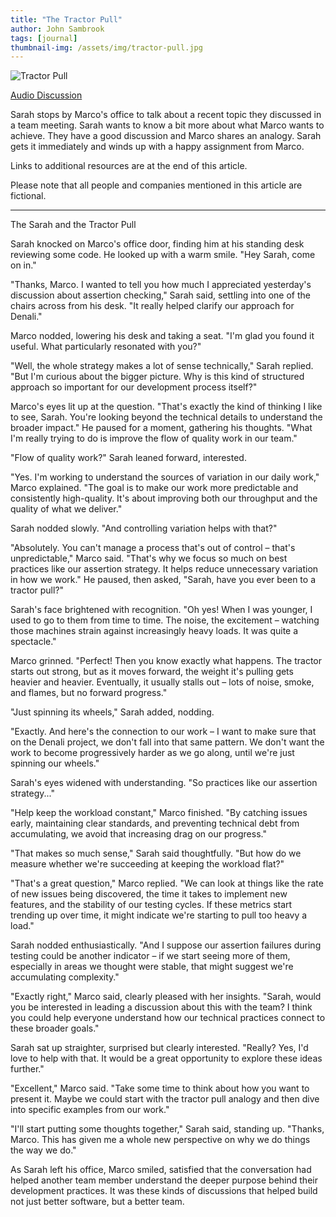 ```yaml
---
title: "The Tractor Pull"
author: John Sambrook
tags: [journal]
thumbnail-img: /assets/img/tractor-pull.jpg
---
```


![Tractor Pull](/assets/img/tractor-pull.jpg)

[Audio Discussion](https://common-sense.com/assets/files/tractor-pull.mp3)

Sarah stops by Marco's office to talk about a recent topic they
discussed in a team meeting. Sarah wants to know a bit more about what
Marco wants to achieve. They have a good discussion and Marco shares
an analogy. Sarah gets it immediately and winds up with a happy
assignment from Marco.

Links to additional resources are at the end of this article.

Please note that all people and companies mentioned in this article
are fictional.

 ***

The Sarah and the Tractor Pull

Sarah knocked on Marco's office door, finding him at his standing desk
reviewing some code. He looked up with a warm smile. "Hey Sarah, come
on in."

"Thanks, Marco. I wanted to tell you how much I appreciated
yesterday's discussion about assertion checking," Sarah said, settling
into one of the chairs across from his desk. "It really helped clarify
our approach for Denali."

Marco nodded, lowering his desk and taking a seat. "I'm glad you found
it useful. What particularly resonated with you?"

"Well, the whole strategy makes a lot of sense technically," Sarah
replied. "But I'm curious about the bigger picture. Why is this kind
of structured approach so important for our development process
itself?"

Marco's eyes lit up at the question. "That's exactly the kind of
thinking I like to see, Sarah. You're looking beyond the technical
details to understand the broader impact." He paused for a moment,
gathering his thoughts. "What I'm really trying to do is improve the
flow of quality work in our team."

"Flow of quality work?" Sarah leaned forward, interested.

"Yes. I'm working to understand the sources of variation in our daily
work," Marco explained. "The goal is to make our work more predictable
and consistently high-quality. It's about improving both our
throughput and the quality of what we deliver."

Sarah nodded slowly. "And controlling variation helps with that?"

"Absolutely. You can't manage a process that's out of control – that's
unpredictable," Marco said. "That's why we focus so much on best
practices like our assertion strategy. It helps reduce unnecessary
variation in how we work." He paused, then asked, "Sarah, have you
ever been to a tractor pull?"

Sarah's face brightened with recognition. "Oh yes! When I was younger,
I used to go to them from time to time. The noise, the excitement –
watching those machines strain against increasingly heavy loads. It
was quite a spectacle."

Marco grinned. "Perfect! Then you know exactly what happens. The
tractor starts out strong, but as it moves forward, the weight it's
pulling gets heavier and heavier. Eventually, it usually stalls out –
lots of noise, smoke, and flames, but no forward progress."

"Just spinning its wheels," Sarah added, nodding.

"Exactly. And here's the connection to our work – I want to make sure
that on the Denali project, we don't fall into that same pattern. We
don't want the work to become progressively harder as we go along,
until we're just spinning our wheels."

Sarah's eyes widened with understanding. "So practices like our
assertion strategy..."

"Help keep the workload constant," Marco finished. "By catching issues
early, maintaining clear standards, and preventing technical debt from
accumulating, we avoid that increasing drag on our progress."

"That makes so much sense," Sarah said thoughtfully. "But how do we
measure whether we're succeeding at keeping the workload flat?"

"That's a great question," Marco replied. "We can look at things like
the rate of new issues being discovered, the time it takes to
implement new features, and the stability of our testing cycles. If
these metrics start trending up over time, it might indicate we're
starting to pull too heavy a load."

Sarah nodded enthusiastically. "And I suppose our assertion failures
during testing could be another indicator – if we start seeing more of
them, especially in areas we thought were stable, that might suggest
we're accumulating complexity."

"Exactly right," Marco said, clearly pleased with her
insights. "Sarah, would you be interested in leading a discussion
about this with the team? I think you could help everyone understand
how our technical practices connect to these broader goals."

Sarah sat up straighter, surprised but clearly interested. "Really?
Yes, I'd love to help with that. It would be a great opportunity to
explore these ideas further."

"Excellent," Marco said. "Take some time to think about how you want
to present it. Maybe we could start with the tractor pull analogy and
then dive into specific examples from our work."

"I'll start putting some thoughts together," Sarah said, standing
up. "Thanks, Marco. This has given me a whole new perspective on why
we do things the way we do."

As Sarah left his office, Marco smiled, satisfied that the
conversation had helped another team member understand the deeper
purpose behind their development practices. It was these kinds of
discussions that helped build not just better software, but a better
team.
